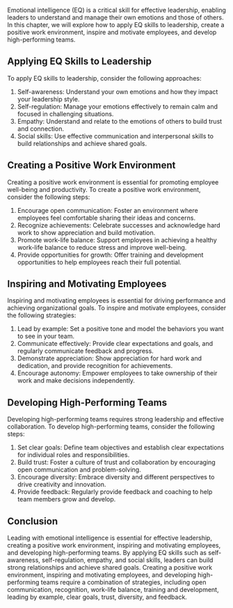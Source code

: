 
Emotional intelligence (EQ) is a critical skill for effective leadership, enabling leaders to understand and manage their own emotions and those of others. In this chapter, we will explore how to apply EQ skills to leadership, create a positive work environment, inspire and motivate employees, and develop high-performing teams.

Applying EQ Skills to Leadership
--------------------------------

To apply EQ skills to leadership, consider the following approaches:

1. Self-awareness: Understand your own emotions and how they impact your leadership style.
2. Self-regulation: Manage your emotions effectively to remain calm and focused in challenging situations.
3. Empathy: Understand and relate to the emotions of others to build trust and connection.
4. Social skills: Use effective communication and interpersonal skills to build relationships and achieve shared goals.

Creating a Positive Work Environment
------------------------------------

Creating a positive work environment is essential for promoting employee well-being and productivity. To create a positive work environment, consider the following steps:

1. Encourage open communication: Foster an environment where employees feel comfortable sharing their ideas and concerns.
2. Recognize achievements: Celebrate successes and acknowledge hard work to show appreciation and build motivation.
3. Promote work-life balance: Support employees in achieving a healthy work-life balance to reduce stress and improve well-being.
4. Provide opportunities for growth: Offer training and development opportunities to help employees reach their full potential.

Inspiring and Motivating Employees
----------------------------------

Inspiring and motivating employees is essential for driving performance and achieving organizational goals. To inspire and motivate employees, consider the following strategies:

1. Lead by example: Set a positive tone and model the behaviors you want to see in your team.
2. Communicate effectively: Provide clear expectations and goals, and regularly communicate feedback and progress.
3. Demonstrate appreciation: Show appreciation for hard work and dedication, and provide recognition for achievements.
4. Encourage autonomy: Empower employees to take ownership of their work and make decisions independently.

Developing High-Performing Teams
--------------------------------

Developing high-performing teams requires strong leadership and effective collaboration. To develop high-performing teams, consider the following steps:

1. Set clear goals: Define team objectives and establish clear expectations for individual roles and responsibilities.
2. Build trust: Foster a culture of trust and collaboration by encouraging open communication and problem-solving.
3. Encourage diversity: Embrace diversity and different perspectives to drive creativity and innovation.
4. Provide feedback: Regularly provide feedback and coaching to help team members grow and develop.

Conclusion
----------

Leading with emotional intelligence is essential for effective leadership, creating a positive work environment, inspiring and motivating employees, and developing high-performing teams. By applying EQ skills such as self-awareness, self-regulation, empathy, and social skills, leaders can build strong relationships and achieve shared goals. Creating a positive work environment, inspiring and motivating employees, and developing high-performing teams require a combination of strategies, including open communication, recognition, work-life balance, training and development, leading by example, clear goals, trust, diversity, and feedback.
